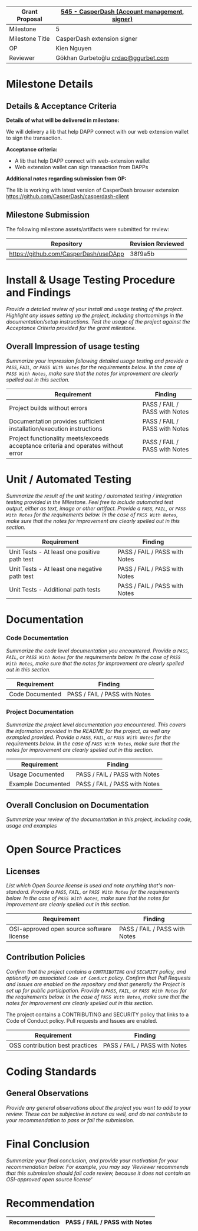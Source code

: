 Grant Proposal | [545 - CasperDash (Account management, signer)](https://portal.devxdao.com/public-proposals/545)
------------ | -------------
Milestone | 5
Milestone Title | CasperDash extension signer
OP | Kien Nguyen
Reviewer | Gökhan Gurbetoğlu <crdao@ggurbet.com>


# Milestone Details

## Details & Acceptance Criteria

**Details of what will be delivered in milestone:**

We will delivery a lib that help DAPP connect with our web extension wallet to sign the transaction.

**Acceptance criteria:**

- A lib that help DAPP connect with web-extension wallet
- Web extension wallet can sign transaction from DAPPs

**Additional notes regarding submission from OP:**

The lib is working with latest version of CasperDash browser extension https://github.com/CasperDash/casperdash-client

## Milestone Submission

The following milestone assets/artifacts were submitted for review:

Repository | Revision Reviewed
------------ | -------------
https://github.com/CasperDash/useDApp | 38f9a5b


# Install & Usage Testing Procedure and Findings

_Provide a detailed review of your install and usage testing of the project. Highlight any issues setting up the project,
including shortcomings in the documentation/setup instructions. Test the usage of the project against the Acceptance Criteria
provided for the grant milestone._

## Overall Impression of usage testing

_Summarize your impression following detailed usage testing and provide a `PASS`, `FAIL`, or `PASS With Notes` for the requirements
below. In the case of `PASS With Notes`, make sure that the notes for improvement are clearly spelled out in this section._

Requirement | Finding
------------ | -------------
Project builds without errors | PASS / FAIL / PASS with Notes
Documentation provides sufficient installation/execution instructions | PASS / FAIL / PASS with Notes
Project functionality meets/exceeds acceptance criteria and operates without error | PASS / FAIL / PASS with Notes

# Unit / Automated Testing

_Summarize the result of the unit testing / automated testing / integration testing provided in the Milestone. Feel free to include
automated test output, either as text, image or other artifact. Provide a `PASS`, `FAIL`, or `PASS With Notes` for the requirements
below. In the case of `PASS With Notes`, make sure that the notes for improvement are clearly spelled out in this section._

Requirement | Finding
------------ | -------------
Unit Tests - At least one positive path test | PASS / FAIL / PASS with Notes
Unit Tests - At least one negative path test | PASS / FAIL / PASS with Notes
Unit Tests - Additional path tests | PASS / FAIL / PASS with Notes

# Documentation

### Code Documentation

_Summarize the code level documentation you encountered. Provide a `PASS`, `FAIL`, or `PASS With Notes` for the requirements
below. In the case of `PASS With Notes`, make sure that the notes for improvement are clearly spelled out in this section._

Requirement | Finding
------------ | -------------
Code Documented | PASS / FAIL / PASS with Notes

### Project Documentation

_Summarize the project level documentation you encountered. This covers the information provided in the README for the project, 
as well any exampled provided. Provide a `PASS`, `FAIL`, or `PASS With Notes` for the requirements
below. In the case of `PASS With Notes`, make sure that the notes for improvement are clearly spelled out in this section._

Requirement | Finding
------------ | -------------
Usage Documented | PASS / FAIL / PASS with Notes
Example Documented | PASS / FAIL / PASS with Notes

## Overall Conclusion on Documentation

_Summarize your review of the documentation in this project, including code, usage and examples_

# Open Source Practices

## Licenses

_List which Open Source license is used and note anything that's non-standard. Provide a `PASS`, `FAIL`, or `PASS With Notes` for the requirements
below. In the case of `PASS With Notes`, make sure that the notes for improvement are clearly spelled out in this section._

Requirement | Finding
------------ | -------------
OSI-approved open source software license | PASS / FAIL / PASS with Notes

## Contribution Policies

_Confirm that the project contains a `CONTRIBUTING` and `SECURITY` policy, and optionally an associated `Code of Conduct` policy. Confirm
that Pull Requests and Issues are enabled on the repository and that generally the Project is set up for public participation. 
Provide a `PASS`, `FAIL`, or `PASS With Notes` for the requirements
below. In the case of `PASS With Notes`, make sure that the notes for improvement are clearly spelled out in this section._

The project contains a CONTRIBUTING and SECURITY policy that links to a Code of Conduct policy. Pull requests and Issues are enabled.

Requirement | Finding
------------ | -------------
OSS contribution best practices | PASS / FAIL / PASS with Notes

# Coding Standards

## General Observations

_Provide any general observations about the project you want to add to your review. These can be subjective in nature as well, and do not
contribute to your recommendation to pass or fail the submission._

# Final Conclusion

_Summarize your final conclusion, and provide your motivation for your recommendation below. For example, you may say 'Reviewer recommends that this
submission should fail code review, because it does not contain an OSI-approved open source license'_

# Recommendation

Recommendation | PASS / FAIL / PASS with Notes
------------ | -------------
